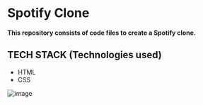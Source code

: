 Spotify Clone
======
**This repository consists of code files to create a Spotify clone.**

**TECH STACK (Technologies used)**
---
- HTML
- CSS
  
![image](https://github.com/user-attachments/assets/cc983333-89fe-471d-ada4-f7b374cb960e)
